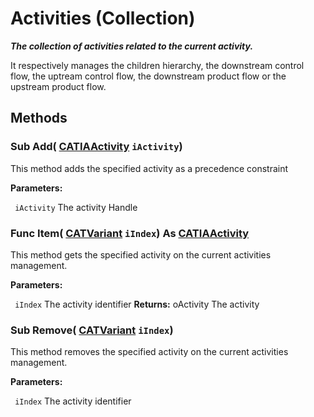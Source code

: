 # Activities (Collection)

**_The collection of activities related to the current activity._**

It respectively manages the children hierarchy, the downstream control flow, the uptream control flow, the downstream product flow or the upstream product flow.

## Methods

### Sub **Add**( [CATIAActivity](../DMAPSInterfaces/interface_Activity_14822.md)  `iActivity`)

This method adds the specified activity as a precedence constraint

**Parameters:**

` iActivity`      The activity Handle

### Func **Item**( [CATVariant](../System/typedef_CATVariant_20656.md)  `iIndex`) As [CATIAActivity](../DMAPSInterfaces/interface_Activity_14822.md)

This method gets the specified activity on the current activities management.

**Parameters:**

` iIndex`      The activity identifier
**Returns:**      oActivity The activity  
### Sub **Remove**( [CATVariant](../System/typedef_CATVariant_20656.md)  `iIndex`)

This method removes the specified activity on the current activities management.

**Parameters:**

` iIndex`      The activity identifier